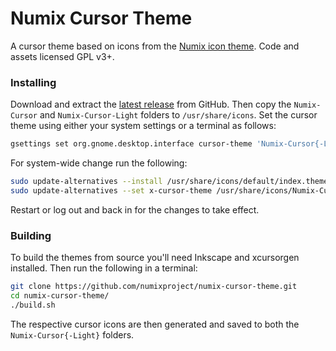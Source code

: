 # Numix Cursor Theme
A cursor theme based on icons from the [Numix icon theme](https://github.com/numixproject/numix-icon-theme). Code and assets licensed GPL v3+.


### Installing
Download and extract the [latest release](https://github.com/numixproject/numix-cursor-theme/releases/latest) from GitHub. Then copy the `Numix-Cursor` and `Numix-Cursor-Light` folders to `/usr/share/icons`. Set the cursor theme using either your system settings or a terminal as follows:

```bash
gsettings set org.gnome.desktop.interface cursor-theme 'Numix-Cursor{-Light}'
```

For system-wide change run the following:

```bash
sudo update-alternatives --install /usr/share/icons/default/index.theme x-cursor-theme /usr/share/icons/Numix-Cursor{-Light}/cursor.theme 55
sudo update-alternatives --set x-cursor-theme /usr/share/icons/Numix-Cursor{-Light}/cursor.theme
```

Restart or log out and back in for the changes to take effect.

### Building
To build the themes from source you'll need Inkscape and xcursorgen installed. Then run the following in a terminal:

```bash
git clone https://github.com/numixproject/numix-cursor-theme.git
cd numix-cursor-theme/
./build.sh
```

The respective cursor icons are then generated and saved to both the `Numix-Cursor{-Light}` folders.
